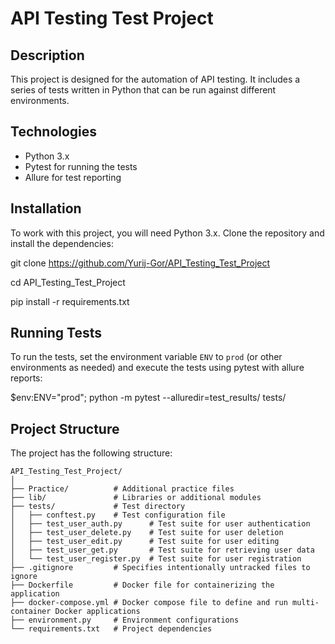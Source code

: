 # API Testing Test Project

## Description
This project is designed for the automation of API testing. It includes a series of tests written in Python that can be run against different environments.

## Technologies
- Python 3.x
- Pytest for running the tests
- Allure for test reporting

## Installation
To work with this project, you will need Python 3.x. Clone the repository and install the dependencies:

git clone https://github.com/Yurij-Gor/API_Testing_Test_Project

cd API_Testing_Test_Project

pip install -r requirements.txt


## Running Tests
To run the tests, set the environment variable `ENV` to `prod` (or other environments as needed) and execute the tests using pytest with allure reports:

$env:ENV="prod"; python -m pytest --alluredir=test_results/ tests/


## Project Structure
The project has the following structure:

```
API_Testing_Test_Project/
│
├── Practice/          # Additional practice files
├── lib/               # Libraries or additional modules
├── tests/             # Test directory
│   ├── conftest.py    # Test configuration file
│   ├── test_user_auth.py      # Test suite for user authentication
│   ├── test_user_delete.py    # Test suite for user deletion
│   ├── test_user_edit.py      # Test suite for user editing
│   ├── test_user_get.py       # Test suite for retrieving user data
│   └── test_user_register.py  # Test suite for user registration
├── .gitignore         # Specifies intentionally untracked files to ignore
├── Dockerfile         # Docker file for containerizing the application
├── docker-compose.yml # Docker compose file to define and run multi-container Docker applications
├── environment.py     # Environment configurations
└── requirements.txt   # Project dependencies
```
